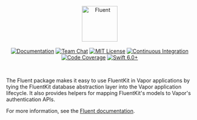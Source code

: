 <p align="center">
<img src="https://design.vapor.codes/images/vapor-fluent.svg" height="96" alt="Fluent">
<br>
<br>
<a href="https://docs.vapor.codes/4.0/"><img src="https://design.vapor.codes/images/readthedocs.svg" alt="Documentation"></a>
<a href="https://discord.gg/vapor"><img src="https://design.vapor.codes/images/discordchat.svg" alt="Team Chat"></a>
<a href="LICENSE"><img src="https://design.vapor.codes/images/mitlicense.svg" alt="MIT License"></a>
<a href="https://github.com/vapor/fluent/actions/workflows/test.yml"><img src="https://img.shields.io/github/actions/workflow/status/vapor/fluent/test.yml?event=push&style=plastic&logo=github&label=tests&logoColor=%23ccc" alt="Continuous Integration"></a>
<a href="https://codecov.io/github/vapor/fluent"><img src="https://img.shields.io/codecov/c/github/vapor/fluent?style=plastic&logo=codecov&label=codecov&token=yDzzHja8lt" alt="Code Coverage"></a>
<a href="https://swift.org"><img src="https://design.vapor.codes/images/swift60up.svg" alt="Swift 6.0+"></a>
</p>

<br>

The Fluent package makes it easy to use FluentKit in Vapor applications by tying the FluentKit database abstraction layer into the Vapor application lifecycle. It also provides helpers for mapping FluentKit's models to Vapor's authentication APIs.

For more information, see the [Fluent documentation](https://docs.vapor.codes/fluent/overview/).
